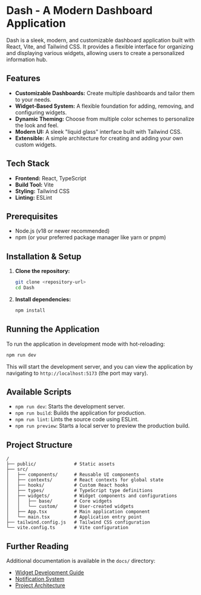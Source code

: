 # Dash - A Modern Dashboard Application

Dash is a sleek, modern, and customizable dashboard application built with React, Vite, and Tailwind CSS. It provides a flexible interface for organizing and displaying various widgets, allowing users to create a personalized information hub.

## Features

- **Customizable Dashboards:** Create multiple dashboards and tailor them to your needs.
- **Widget-Based System:** A flexible foundation for adding, removing, and configuring widgets.
- **Dynamic Theming:** Choose from multiple color schemes to personalize the look and feel.
- **Modern UI:** A sleek "liquid glass" interface built with Tailwind CSS.
- **Extensible:** A simple architecture for creating and adding your own custom widgets.

## Tech Stack

- **Frontend:** React, TypeScript
- **Build Tool:** Vite
- **Styling:** Tailwind CSS
- **Linting:** ESLint

## Prerequisites

- Node.js (v18 or newer recommended)
- npm (or your preferred package manager like yarn or pnpm)

## Installation & Setup

1.  **Clone the repository:**
    ```bash
    git clone <repository-url>
    cd Dash
    ```

2.  **Install dependencies:**
    ```bash
    npm install
    ```

## Running the Application

To run the application in development mode with hot-reloading:

```bash
npm run dev
```

This will start the development server, and you can view the application by navigating to `http://localhost:5173` (the port may vary).

## Available Scripts

- `npm run dev`: Starts the development server.
- `npm run build`: Builds the application for production.
- `npm run lint`: Lints the source code using ESLint.
- `npm run preview`: Starts a local server to preview the production build.

## Project Structure

```
/
├── public/              # Static assets
├── src/
│   ├── components/      # Reusable UI components
│   ├── contexts/        # React contexts for global state
│   ├── hooks/           # Custom React hooks
│   ├── types/           # TypeScript type definitions
│   ├── widgets/         # Widget components and configurations
│   │   ├── base/        # Core widgets
│   │   └── custom/      # User-created widgets
│   ├── App.tsx          # Main application component
│   └── main.tsx         # Application entry point
├── tailwind.config.js   # Tailwind CSS configuration
└── vite.config.ts       # Vite configuration
```

## Further Reading

Additional documentation is available in the `docs/` directory:

- [Widget Development Guide](docs/WIDGET_DEVELOPMENT.md)
- [Notification System](docs/NOTIFICATIONS.md)
- [Project Architecture](docs/ARCHITECTURE.md)
